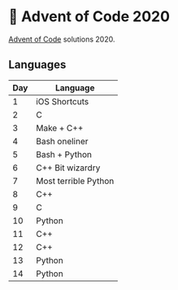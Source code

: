 # 🎁 Advent of Code 2020
[Advent of Code](https://adventofcode.com/2020) solutions 2020.

## Languages
| Day | Language                  |
|-----|---------------------------|
|   1 | iOS Shortcuts             |
|   2 | C                         |
|   3 | Make + C++                |
|   4 | Bash oneliner             |
|   5 | Bash + Python             |
|   6 | C++ Bit wizardry          |
|   7 | Most terrible Python      |
|   8 | C++                       |
|   9 | C                         |
|  10 | Python                    |
|  11 | C++                       |
|  12 | C++                       |
|  13 | Python                    |
|  14 | Python                    |
